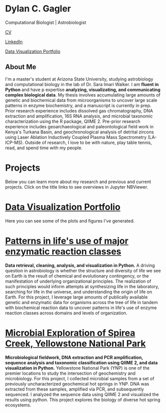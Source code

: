 # Dylan C. Gagler
Computational Biologist | Astrobiologist

[CV](https://github.com/dgagler/dgagler/blob/master/dgagler_CV.pdf)

[LinkedIn](https://www.linkedin.com/in/dylan-gagler-4a0a68191/) 

[Data Visualization Portfolio](https://nbviewer.jupyter.org/github/dgagler/Data-Visualization-Portfolio/blob/master/portfolio%20%281%29.ipynb)

## About Me
I'm a master's student at Arizona State University, studying astrobiology and computational biology in the lab of Dr. Sara Imari Walker. I am **fluent in Python** and have p expertise **analyzing, visualizating, and communicating complex biological data**. My thesis involves accumulating large amounts of genetic and biochemical data from microorganisms to uncover large scale patterns in enzyme biochemistry, and a manuscript is currently in prep. Prior research experience includes dissolved gas chromatography, DNA extraction and amplification, 16S RNA analysis, and microbial taxonomic characterization using the R package, QIIME 2. Pre-prior research experience includes geoarchaeological and paleontological field work in Kenya's Turkana Basin, and geochronological analysis of detrital zircons using Laser Ablation Inductively Coupled Plasma Mass Spectrometry (LA-ICP-MS). Outside of research, I love to be with nature, play table tennis, read, and spend time with my people.

# Projects
Below you can learn more about my research and previous and current projects. Click on the title links to see overviews in Jupyter NBViewer.

# [Data Visualization Portfolio](https://nbviewer.jupyter.org/github/dgagler/Data-Visualization-Portfolio/blob/master/portfolio%20%281%29.ipynb)

Here you can see some of the plots and figures I've generated.

# [Patterns in life's use of major enzymatic reaction classes](https://nbviewer.jupyter.org/github/dgagler/dgagler.github.io/blob/master/enzyme_demo.ipynb)

**Data retrieval, cleaning, analysis, and visualization in Python.** A driving question in astrobiology is whether the structure and diversity of life we see on Earth is the result of chemical and evolutionary contingency, or the manifestation of underlying organizational principles. The realization of such principles would inform attempts at synthesizing life in the laboratory, searching for life in the universe, and understanding the origin of life on Earth. For this project, I leverage large amounts of publically available genetic and enzymatic data for organisms across the tree of life in tandem with biochemical reaction data to uncover patterns in life's use of enzyme reaction classes across domains and levels of organization.

# [Microbial Exploration of Spirea Creek, Yellowstone National Park](https://nbviewer.jupyter.org/github/dgagler/spirea/blob/master/spirea_sequencing_demo.ipynb)

**Microbiological fieldwork, DNA extraction and PCR amplification, sequence analysis and taxonomic classification using QIIME 2, and data visualization in Python.** Yellowstone National Park (YNP) is one of the premier locations to study the intersection of geochemistry and microbiology. For this project, I collected microbial samples from a set of previously uncharacterized geochemical hot springs in YNP. DNA was extracted from these samples, amplified via PCR, and subsequently sequenced. I analyzed the sequence data using QIIME 2 and visualized the results using python. This project explores the biology of diverse hot spring ecosystems.
